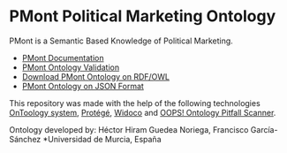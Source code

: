 # PMont Political Marketing Ontology

PMont is a Semantic Based Knowledge of Political Marketing.


- [PMont Documentation ](https://hectorguedea.github.io/pmont/OnToology/Political-Marketing-Ontology.owl/documentation/index-en.html "Documentation ")
- [PMont Ontology Validation](https://hectorguedea.github.io/pmont/OnToology/Political-Marketing-Ontology.owl/evaluation/oops.html "Ontology Evaluation")
- [Download PMont Ontology on RDF/OWL](https://hectorguedea.github.io/pmont/Political-Marketing-Ontology.owl "Download PMont Ontology on RDF/OWL")
- [PMont Ontology on JSON Format](https://hectorguedea.github.io/pmont/OnToology/Political-Marketing-Ontology.owl/documentation/ontology.json "PMont Ontology on JSON Format")


This repository was made with the help of the following technologies [OnToology system](http://ontoology.linkeddata.es/ "OnToology system"), [Protégé](https://protege.stanford.edu/ "Protégé"), [Widoco](https://github.com/dgarijo/Widoco "Widoco") and [OOPS! Ontology Pitfall Scanner](http://oops.linkeddata.es/ "OOPS! Ontology Pitfall Scanner"). 

Ontology developed by: 
Héctor Hiram Guedea Noriega,  Francisco García-Sánchez
*Universidad de Murcia, España
